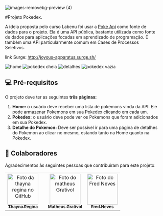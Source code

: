 ![images-removebg-preview (4)](https://user-images.githubusercontent.com/79390113/153718296-0e7c9f78-bfbe-43cf-bd34-90f6c709fe72.png) 


#Projeto Pokedex.

A ideia proposta pelo curso Labenu foi usar a [Poke Api](https://pokeapi.co/) como fonte de dados para o projeto. Ela é uma API pública, bastante utilizada como fonte de dados para aplicações focadas em aprendizado de programação. É também uma API particularmente comum em Cases de Processos Seletivos. 

link Surge: http://joyous-apparatus.surge.sh/










![home](https://user-images.githubusercontent.com/79390113/153718285-6d93e651-f159-423c-abdc-5d50e94d6ae3.png)
![pokedex cheia](https://user-images.githubusercontent.com/79390113/153718281-87da66f5-b12d-45cb-bd07-de274e645dd3.png)
![detalhes](https://user-images.githubusercontent.com/79390113/153718286-83a0e06c-0558-4d3e-b26e-11dc1caf461f.png)
![pokedex vazia](https://user-images.githubusercontent.com/79390113/153718288-6d0da415-7a0f-4122-8c5d-bc31720fd868.png)


>>>>>>>>>>>>>>>>>>>>>>>>>>>>>>>>>>>>>>>>>>>>>>>>>>>>>>>>>>>>>>>>>>>>>>>>>>>>>>>>>>>>>>>>>>>>>>>>>>>>>>>>>>>>>>>>>>>>>






## 💻 Pré-requisitos

O projeto deve ter as seguintes **três páginas:**

1. **Home:** o usuário deve receber uma lista de pokemons vinda da API. Ele pode armazenar Pokemons em sua Pokedex clicando em cada um.
2. **Pokedex:** o usuário deve pode ver os Pokemons que foram adicionados em sua Pokedex. 
3. **Detalhe do Pokemon:** Deve ser possível ir para uma página de detalhes do Pokemon ao clicar no mesmo, estando tanto na Home quanto na Pokedex.

  
 



## 🤝 Colaboradores

Agradecimentos às seguintes pessoas que contribuíram para este projeto:

<table>
  <tr>
    <td align="center">
      <a href="https://github.com/thaynareginam">
        <img src="https://avatars.githubusercontent.com/u/79390113?s…00&u=b065c64098c5b02a518c275d6d7449b1c2973559&v=4/u/31936044" width="100px;" alt="Foto da thayna regina no GitHub"/><br>
        <sub>
          <b>Thayna Regina</b>
        </sub>
      </a>
    </td>
    <td align="center">
     </a>
    </td>
    <td align="center">
      <a href="https://github.com/Matheusgrativol">
        <img src="https://avatars.githubusercontent.com/u/80927630?v=4" width="100px;" alt="Foto do matheus Grativol"/><br>
        <sub>
          <b>Matheus Grativol</b>
        </sub>
      </a>
    </td>
    <td align="center">
      <a href="https://github.com/FredNeves95">
        <img src="https://avatars.githubusercontent.com/u/88235577?v=4" width="100px;" alt="Foto do Fred Neves"/><br>
        <sub>
          <b>Fred Neves</b>
        </sub>
      </a>
    </td>
  </tr>
</table>

